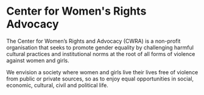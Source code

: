 # Center for Women's Rights Advocacy

The Center for Women’s Rights and Advocacy (CWRA) is a non-profit organisation that seeks to promote gender equality by challenging harmful cultural practices and institutional norms at the root of all forms of violence against women and girls.

We envision a society where women and girls live their lives free of violence from public or private sources, so as to enjoy equal opportunities in social, economic, cultural, civil and political life.

